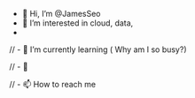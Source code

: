 - 👋 Hi, I’m @JamesSeo
- 👀 I’m interested in  cloud, data, 
- 
 // - 🌱 I’m currently learning ( Why am I so busy?) 
 
// - 💞️  

// - 📫 How to reach me 

<!---
JamesSeo/JamesSeo is a ✨ special ✨ repository because its `README.md` (this file) appears on your GitHub profile.
You can click the Preview link to take a look at your changes.
--->
